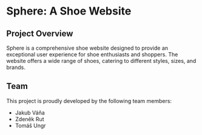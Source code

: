 # Sphere: A Shoe Website

## Project Overview

Sphere is a comprehensive shoe website designed to provide an exceptional user experience for shoe enthusiasts and shoppers. The website offers a wide range of shoes, catering to different styles, sizes, and brands.

## Team

This project is proudly developed by the following team members:

- Jakub Váňa
- Zdeněk Rut
- Tomáš Ungr
